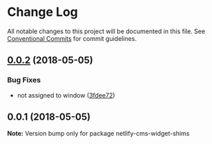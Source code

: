 # Change Log

All notable changes to this project will be documented in this file.
See [Conventional Commits](https://conventionalcommits.org) for commit guidelines.

<a name="0.0.2"></a>
## [0.0.2](https://github.com/ekoeryanto/netlify-cms-widgets/compare/netlify-cms-widget-shims@0.0.1...netlify-cms-widget-shims@0.0.2) (2018-05-05)


### Bug Fixes

* not assigned to window ([3fdee72](https://github.com/ekoeryanto/netlify-cms-widgets/commit/3fdee72))




<a name="0.0.1"></a>
## 0.0.1 (2018-05-05)




**Note:** Version bump only for package netlify-cms-widget-shims
